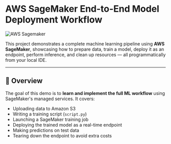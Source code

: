 # AWS SageMaker End-to-End Model Deployment Workflow

![AWS Sagemaker](https://encrypted-tbn0.gstatic.com/images?q=tbn:ANd9GcTAjJJVP5yFl_6XgEwFSzBz7KcZsNL2XAclOA&s)

This project demonstrates a complete machine learning pipeline using **AWS SageMaker**, showcasing how to prepare data, train a model, deploy it as an endpoint, perform inference, and clean up resources — all programmatically from your local IDE.

---

## 🚀 Overview

The goal of this demo is to **learn and implement the full ML workflow** using SageMaker's managed services. It covers:

- Uploading data to Amazon S3
- Writing a training script (`script.py`)
- Launching a SageMaker training job
- Deploying the trained model as a real-time endpoint
- Making predictions on test data
- Tearing down the endpoint to avoid extra costs
